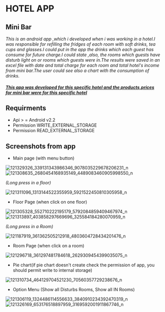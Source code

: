# HOTEL APP

## Mini Bar
 
 <i>This is an android app ,which i developed when i was working in a hotel.I was responsible for refilling the fridges of each room with soft drinks, tea cups and glasses.I could put in the app the drinks which each guest has consume for future charge.I could state ,also, the rooms which guests have disturb light on or rooms which guests were in.The results were saved in an excel file with date and total charge for each room and total hotel's income from mini bar.The user could see also a chart with the consumption of drinks.</i>
 
 ##### <u>This app was developed for this specific hotel and the products,prices for mini bar were for this specific hotel</u> 
 
 ## Requirments
 - Api > = Android v2.2
 - Permission WRITE_EXTERNAL_STORAGE
 - Permission READ_EXTERNAL_STORAGE
 
 ## Screenshots from app
 
 - Main page (with menu button)
 
 ![121329326_339131343986346_9078035229678206231_n](https://user-images.githubusercontent.com/48652692/95736957-a26f6c80-0c8f-11eb-8259-052d50c6f373.jpg)
![121308635_2680454168935149_4489083460905998550_n](https://user-images.githubusercontent.com/48652692/95736972-a69b8a00-0c8f-11eb-889b-f21339604652.jpg)

<i>(Long press in a floor)</i>

![121311096_1313144522355959_5921522450810305958_n](https://user-images.githubusercontent.com/48652692/95736977-a9967a80-0c8f-11eb-9822-31a68b719883.jpg)
 
 - Floor Page (when click on one floor)
 
 ![121305328_552710222195179_5792084859409467974_n](https://user-images.githubusercontent.com/48652692/95737159-ee221600-0c8f-11eb-8ba7-8c4c38b42b30.jpg)
![121313897_403858297669696_325584184280070959_n](https://user-images.githubusercontent.com/48652692/95737165-f0847000-0c8f-11eb-9272-e04904d55dc8.jpg)

<i>(Long press in a Room)</i>

![121187919_361362505212918_4803604728434201476_n](https://user-images.githubusercontent.com/48652692/95737490-6f79a880-0c90-11eb-81f4-29c4b3b6aa7c.jpg)

 - Room Page (when click on a room)
 
 
![121296718_361297481784618_2629309454399035075_n](https://user-images.githubusercontent.com/48652692/95737595-9afc9300-0c90-11eb-9fe6-4aa494a274bc.jpg)


 
 - Pie chart(if pie chart doesn't create check the permission of app, you should permit write to internal storage)
 
 ![121310734_464129704521230_70560357729238676_n](https://user-images.githubusercontent.com/48652692/95737630-aa7bdc00-0c90-11eb-81be-573922633c3d.jpg)

- Option Menu (Show all Disturbs Rooms, Show all IN Rooms)

![121306119_1324486114556633_3840910234392470319_n](https://user-images.githubusercontent.com/48652692/95737729-d4cd9980-0c90-11eb-9629-b10956fa45c1.jpg)
![121326169_653176518897959_3169592001911867746_n](https://user-images.githubusercontent.com/48652692/95737739-d72ff380-0c90-11eb-8a74-384aeeff3742.jpg)
